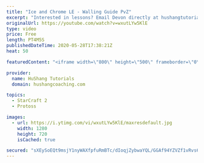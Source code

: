 ```yaml
---
title: "Ice and Chrome LE - Walling Guide PvZ"
excerpt: "Interested in lessons? Email Devon directly at hushangtutorials@outlook.com ------------------------------------------------------------------------------------------------------- Want to support HuShang Tutorials directly? Patreon is a website where you can contribute a monthly donation that will help"
originalUrl: https://youtube.com/watch?v=wxutLYw5KlE
type: video
price: Free
length: PT4M5S
publishedDateTime: 2020-05-28T17:38:21Z
heat: 50

featuredContent: "<iframe width=\"800\" height=\"500\" frameborder=\"0\" src=\"https://www.youtube.com/embed/wxutLYw5KlE\" allow=\"accelerometer; autoplay; encrypted-media; gyroscope; picture-in-picture\" allowfullscreen></iframe>"

provider:
  name: HuShang Tutorials
  domain: hushangcoaching.com

topics:
  - StarCraft 2
  - Protoss

images:
  - url: https://i.ytimg.com/vi/wxutLYw5KlE/maxresdefault.jpg
    width: 1280
    height: 720
    isCached: true

secured: "sXEySoEQt9msjY1nyWAXfpfuRmBTc/dIoqjZybwaYQL/GGAf94YZVZf1vRvs6w0WJFQWhjybhkCIF0ZDVYKrIXmHWq4tevBW+FZTLDU2iOjiy+DpTsMEIJklutuJ5F4Damk+N9HWXDuOV865C2Nzs/wMbRDuahY2H1OJ8BGPVy97m1B/HIMF9fIen/rUYsOtghx3/DZ/kIkqGMj4NKLNwEHMmEJYsyAsk+d3uaaVtQBMh13ZVsz+ZyCyew1XbRgD4h3Nrk8Sd9uO8RV8B4WFUOAruVrLc1oKcOzYKMKtAbZty79ku6rGqjhAaOGfcdw1p04T754RgnUxuDCYL1Qt4MbHfzj7iDhMxiXjAbAlyAD2aM/dMyxWGFQiMxlYPuKXcghs5t/uPQuLBrLtbWqAoysAwaJgRIQdLhTEskNFn7w=;JQbHexsSnGKg/8Zvpuitkg=="
---
```


